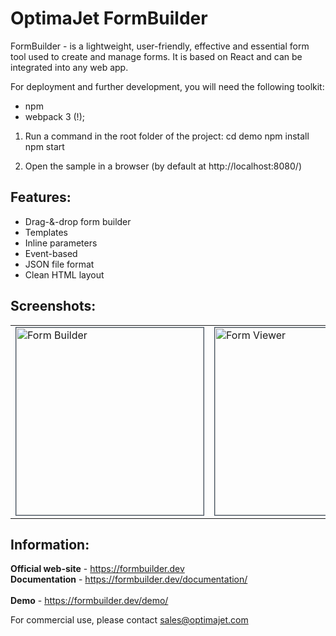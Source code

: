 OptimaJet FormBuilder
==================

FormBuilder - is a lightweight, user-friendly, effective and essential form tool used to create and manage forms. It is based on React and can be integrated into any web app.

For deployment and further development, you will need the following toolkit:
- npm
- webpack 3 (!);

1. Run a command in the root folder of the project:
cd demo
npm install
npm start

2. Open the sample in a browser (by default at http://localhost:8080/)

<h2>Features:</h2>
<ul>
<li>Drag-&-drop form builder</li>
<li>Templates</li>
<li>Inline parameters</li>
<li>Event-based</l>
<li>JSON file format</l>
<li>Clean HTML layout</li>
</ul>

<h2>Screenshots:</h2>

<table>
<tr>
	<td>
<a href="http://demo.dwkit.com"><img src="https://raw.githubusercontent.com/optimajet/formbuilder/master/Resources/formbuilder.png" alt="Form Builder" width="300" style="
    border: 1px solid;
    border-color: #3e4d5c;"></a>
</td><td>
<a href="http://demo.dwkit.com/admin?apanel=forms&aid=DocumentEdit"><img src="https://raw.githubusercontent.com/optimajet/formbuilder/master/Resources/viewer.png" alt="Form Viewer" width="300" style="
	    border: 1px solid;
	    border-color: #3e4d5c;"></a>
</td>
</tr>
</table>


<h2>Information:</h2>
<b>Official web-site</b> - <a href="https://formbuilder.dev">https://formbuilder.dev</a><br/>
<b>Documentation</b> - <a href="https://formbuilder.dev/documentation/">https://formbuilder.dev/documentation/</a><br/><br/>
<b>Demo</b> - <a href="https://formbuilder.dev/demo/">https://formbuilder.dev/demo/</a><br/>

For commercial use, please contact <a href="mailto:sales@optimajet.com?subject=DWKit question from github">sales@optimajet.com</a><br/>
